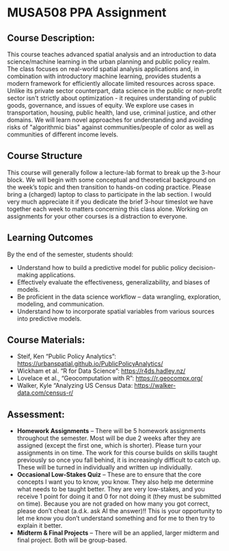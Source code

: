 # MUSA508 PPA Assignment

## Course Description: 

This course teaches advanced spatial analysis and an introduction to data
science/machine learning in the urban planning and public policy realm. The class focuses on real-world
spatial analysis applications and, in combination with introductory machine learning, provides students a
modern framework for efficiently allocate limited resources across space. Unlike its private sector
counterpart, data science in the public or non-profit sector isn't strictly about optimization - it requires
understanding of public goods, governance, and issues of equity. We explore use cases in transportation,
housing, public health, land use, criminal justice, and other domains. We will learn novel approaches for
understanding and avoiding risks of "algorithmic bias" against communities/people of color as well as
communities of different income levels.

## Course Structure
This course will generally follow a lecture-lab format to break up the 3-hour block. We will
begin with some conceptual and theoretical background on the week’s topic and then transition to hands-on
coding practice. Please bring a (charged) laptop to class to participate in the lab section. I would very much
appreciate it if you dedicate the brief 3-hour timeslot we have together each week to matters concerning this
class alone. Working on assignments for your other courses is a distraction to everyone.

## Learning Outcomes  
By the end of the semester, students should:
- Understand how to build a predictive model for public policy decision-making applications.
- Effectively evaluate the effectiveness, generalizability, and biases of models.
- Be proficient in the data science workflow – data wrangling, exploration, modeling, and communication.
- Understand how to incorporate spatial variables from various sources into predictive models.

## Course Materials:
- Steif, Ken “Public Policy Analytics”: https://urbanspatial.github.io/PublicPolicyAnalytics/
- Wickham et al. “R for Data Science”: https://r4ds.hadley.nz/
- Lovelace et al., “Geocomputation with R”: https://r.geocompx.org/
- Walker, Kyle “Analyzing US Census Data: https://walker-data.com/census-r/



## Assessment:
- **Homework Assignments** – There will be 5 homework assignments throughout the semester. Most will be due 2 weeks after they are assigned (except the first one, which is shorter). Please turn your assignments in on time. The work for this course builds on skills taught previously so once you fall behind, it is increasingly difficult to catch up. These will be turned in individually and written up individually.
- **Occasional Low-Stakes Quiz** – These are to ensure that the core concepts I want you to know, you know. They also help me determine what needs to be taught better. They are very low-stakes, and you receive 1 point for doing it and 0 for not doing it (they must be submitted on time). Because you are not graded on how many you got correct, please don’t cheat (a.d.k. ask AI the answer)!! This is your opportunity to let me know you don’t understand something and for me to then try to explain it better.
- **Midterm & Final Projects** – There will be an applied, larger midterm and final project. Both will be group-based.
